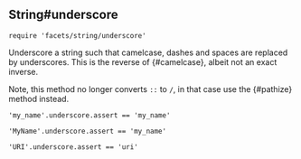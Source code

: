 ## String#underscore

    require 'facets/string/underscore'

Underscore a string such that camelcase, dashes and spaces are
replaced by underscores. This is the reverse of {#camelcase},
albeit not an exact inverse.

Note, this method no longer converts `::` to `/`, in that case
use the {#pathize} method instead.

    'my_name'.underscore.assert == 'my_name'

    'MyName'.underscore.assert == 'my_name'

    'URI'.underscore.assert == 'uri'

